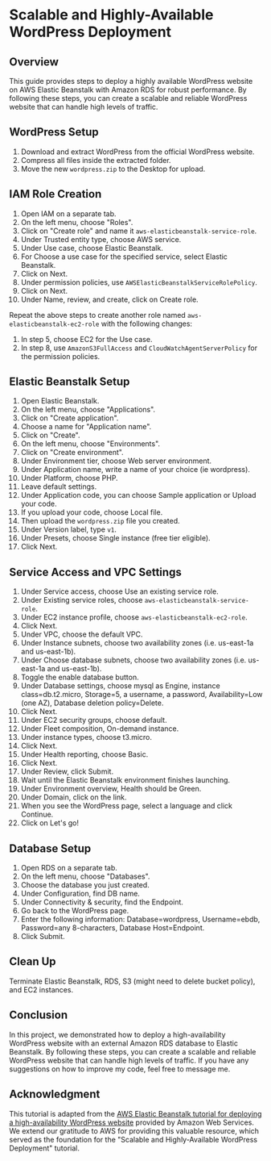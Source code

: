 # Scalable and Highly-Available WordPress Deployment

## Overview
This guide provides steps to deploy a highly available WordPress website on AWS Elastic Beanstalk with Amazon RDS for robust performance. By following these steps, you can create a scalable and reliable WordPress website that can handle high levels of traffic.

## WordPress Setup
1. Download and extract WordPress from the official WordPress website.
2. Compress all files inside the extracted folder.
3. Move the new `wordpress.zip` to the Desktop for upload.

## IAM Role Creation
1. Open IAM on a separate tab.
2. On the left menu, choose "Roles".
3. Click on "Create role" and name it `aws-elasticbeanstalk-service-role`.
4. Under Trusted entity type, choose AWS service.
5. Under Use case, choose Elastic Beanstalk.
6. For Choose a use case for the specified service, select Elastic Beanstalk.
7. Click on Next.
8. Under permission policies, use `AWSElasticBeanstalkServiceRolePolicy`.
9. Click on Next.
10. Under Name, review, and create, click on Create role.

Repeat the above steps to create another role named `aws-elasticbeanstalk-ec2-role` with the following changes:
1. In step 5, choose EC2 for the Use case.
2. In step 8, use `AmazonS3FullAccess` and `CloudWatchAgentServerPolicy` for the permission policies.

## Elastic Beanstalk Setup
1. Open Elastic Beanstalk.
2. On the left menu, choose "Applications".
3. Click on "Create application".
4. Choose a name for "Application name".
5. Click on "Create".
6. On the left menu, choose "Environments".
7. Click on "Create environment".
8. Under Environment tier, choose Web server environment.
9. Under Application name, write a name of your choice (ie wordpress).
10. Under Platform, choose PHP.
11. Leave default settings.
12. Under Application code, you can choose Sample application or Upload your code.
13. If you upload your code, choose Local file.
14. Then upload the `wordpress.zip` file you created.
15. Under Version label, type `v1`.
16. Under Presets, choose Single instance (free tier eligible).
17. Click Next.

## Service Access and VPC Settings
1. Under Service access, choose Use an existing service role.
2. Under Existing service roles, choose `aws-elasticbeanstalk-service-role`.
3. Under EC2 instance profile, choose `aws-elasticbeanstalk-ec2-role`.
4. Click Next.
5. Under VPC, choose the default VPC.
6. Under Instance subnets, choose two availability zones (i.e. us-east-1a and us-east-1b).
7. Under Choose database subnets, choose two availability zones (i.e. us-east-1a and us-east-1b).
8. Toggle the enable database button.
9. Under Database settings, choose mysql as Engine, instance class=db.t2.micro, Storage=5, a username, a password, Availability=Low (one AZ), Database deletion policy=Delete.
10. Click Next.
11. Under EC2 security groups, choose default.
12. Under Fleet composition, On-demand instance.
13. Under instance types, choose t3.micro.
14. Click Next.
15. Under Health reporting, choose Basic.
16. Click Next.
17. Under Review, click Submit.
18. Wait until the Elastic Beanstalk environment finishes launching.
19. Under Environment overview, Health should be Green.
20. Under Domain, click on the link.
21. When you see the WordPress page, select a language and click Continue.
22. Click on Let's go!

## Database Setup
1. Open RDS on a separate tab.
2. On the left menu, choose "Databases".
3. Choose the database you just created.
4. Under Configuration, find DB name.
5. Under Connectivity & security, find the Endpoint.
6. Go back to the WordPress page.
7. Enter the following information: Database=wordpress, Username=ebdb, Password=any 8-characters, Database Host=Endpoint.
8. Click Submit.

## Clean Up
Terminate Elastic Beanstalk, RDS, S3 (might need to delete bucket policy), and EC2 instances.

## Conclusion
In this project, we demonstrated how to deploy a high-availability WordPress website with an external Amazon RDS database to Elastic Beanstalk. By following these steps, you can create a scalable and reliable WordPress website that can handle high levels of traffic. If you have any suggestions on how to improve my code, feel free to message me.

## Acknowledgment
This tutorial is adapted from the [AWS Elastic Beanstalk tutorial for deploying a high-availability WordPress website](https://docs.aws.amazon.com/elasticbeanstalk/latest/dg/php-hawordpress-tutorial.html) provided by Amazon Web Services. We extend our gratitude to AWS for providing this valuable resource, which served as the foundation for the "Scalable and Highly-Available WordPress Deployment" tutorial.
